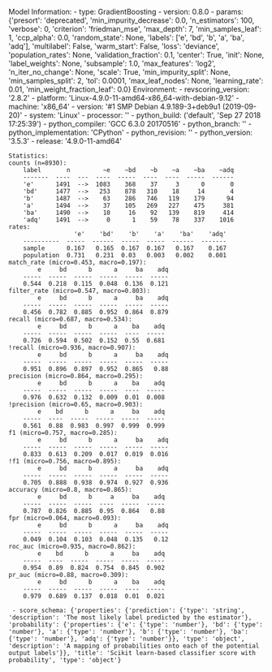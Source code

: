 Model Information:
	 - type: GradientBoosting
	 - version: 0.8.0
	 - params: {'presort': 'deprecated', 'min_impurity_decrease': 0.0, 'n_estimators': 100, 'verbose': 0, 'criterion': 'friedman_mse', 'max_depth': 7, 'min_samples_leaf': 1, 'ccp_alpha': 0.0, 'random_state': None, 'labels': ['e', 'bd', 'b', 'a', 'ba', 'adq'], 'multilabel': False, 'warm_start': False, 'loss': 'deviance', 'population_rates': None, 'validation_fraction': 0.1, 'center': True, 'init': None, 'label_weights': None, 'subsample': 1.0, 'max_features': 'log2', 'n_iter_no_change': None, 'scale': True, 'min_impurity_split': None, 'min_samples_split': 2, 'tol': 0.0001, 'max_leaf_nodes': None, 'learning_rate': 0.01, 'min_weight_fraction_leaf': 0.0}
	Environment:
	 - revscoring_version: '2.8.2'
	 - platform: 'Linux-4.9.0-11-amd64-x86_64-with-debian-9.12'
	 - machine: 'x86_64'
	 - version: '#1 SMP Debian 4.9.189-3+deb9u1 (2019-09-20)'
	 - system: 'Linux'
	 - processor: ''
	 - python_build: ('default', 'Sep 27 2018 17:25:39')
	 - python_compiler: 'GCC 6.3.0 20170516'
	 - python_branch: ''
	 - python_implementation: 'CPython'
	 - python_revision: ''
	 - python_version: '3.5.3'
	 - release: '4.9.0-11-amd64'
	
	Statistics:
	counts (n=8930):
		label       n         ~e    ~bd    ~b    ~a    ~ba    ~adq
		-------  ----  ---  ----  -----  ----  ----  -----  ------
		'e'      1491  -->  1083    368    37     3      0       0
		'bd'     1477  -->   253    878   310    18     14       4
		'b'      1487  -->    63    286   746   119    179      94
		'a'      1494  -->    37    105   269   227    475     381
		'ba'     1490  -->    10     16    92   139    819     414
		'adq'    1491  -->     0      1    59    78    337    1016
	rates:
		              'e'    'bd'    'b'    'a'    'ba'    'adq'
		----------  -----  ------  -----  -----  ------  -------
		sample      0.167   0.165  0.167  0.167   0.167    0.167
		population  0.731   0.231  0.03   0.003   0.002    0.001
	match_rate (micro=0.453, macro=0.197):
		    e     bd      b      a     ba    adq
		-----  -----  -----  -----  -----  -----
		0.544  0.218  0.115  0.048  0.136  0.121
	filter_rate (micro=0.547, macro=0.803):
		    e     bd      b      a     ba    adq
		-----  -----  -----  -----  -----  -----
		0.456  0.782  0.885  0.952  0.864  0.879
	recall (micro=0.687, macro=0.534):
		    e     bd      b      a    ba    adq
		-----  -----  -----  -----  ----  -----
		0.726  0.594  0.502  0.152  0.55  0.681
	!recall (micro=0.936, macro=0.907):
		    e     bd      b      a     ba    adq
		-----  -----  -----  -----  -----  -----
		0.951  0.896  0.897  0.952  0.865   0.88
	precision (micro=0.864, macro=0.295):
		    e     bd      b      a    ba    adq
		-----  -----  -----  -----  ----  -----
		0.976  0.632  0.132  0.009  0.01  0.008
	!precision (micro=0.65, macro=0.903):
		    e    bd      b      a     ba    adq
		-----  ----  -----  -----  -----  -----
		0.561  0.88  0.983  0.997  0.999  0.999
	f1 (micro=0.757, macro=0.285):
		    e     bd      b      a     ba    adq
		-----  -----  -----  -----  -----  -----
		0.833  0.613  0.209  0.017  0.019  0.016
	!f1 (micro=0.756, macro=0.895):
		    e     bd      b      a     ba    adq
		-----  -----  -----  -----  -----  -----
		0.705  0.888  0.938  0.974  0.927  0.936
	accuracy (micro=0.8, macro=0.865):
		    e     bd      b     a     ba    adq
		-----  -----  -----  ----  -----  -----
		0.787  0.826  0.885  0.95  0.864   0.88
	fpr (micro=0.064, macro=0.093):
		    e     bd      b      a     ba    adq
		-----  -----  -----  -----  -----  -----
		0.049  0.104  0.103  0.048  0.135   0.12
	roc_auc (micro=0.935, macro=0.862):
		    e    bd      b      a     ba    adq
		-----  ----  -----  -----  -----  -----
		0.954  0.89  0.824  0.754  0.845  0.902
	pr_auc (micro=0.88, macro=0.309):
		    e     bd      b      a    ba    adq
		-----  -----  -----  -----  ----  -----
		0.979  0.689  0.137  0.018  0.01  0.021
	
	 - score_schema: {'properties': {'prediction': {'type': 'string', 'description': 'The most likely label predicted by the estimator'}, 'probability': {'properties': {'e': {'type': 'number'}, 'bd': {'type': 'number'}, 'a': {'type': 'number'}, 'b': {'type': 'number'}, 'ba': {'type': 'number'}, 'adq': {'type': 'number'}}, 'type': 'object', 'description': 'A mapping of probabilities onto each of the potential output labels'}}, 'title': 'Scikit learn-based classifier score with probability', 'type': 'object'}

